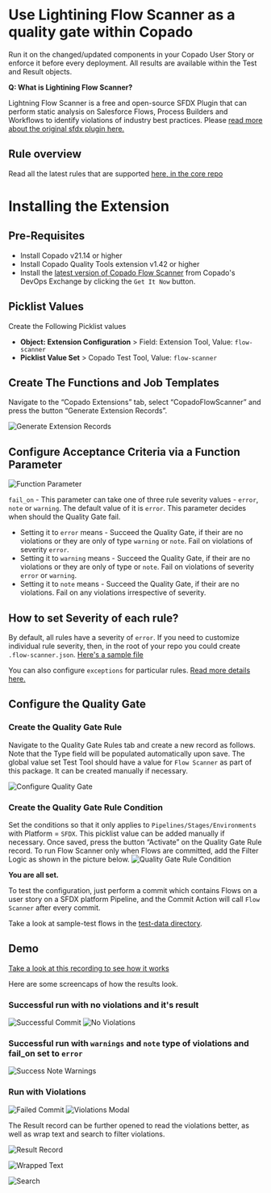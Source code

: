 # Use Lightining Flow Scanner as a quality gate within Copado
Run it on the changed/updated components in your Copado User Story or enforce it before every deployment. All results are available within the Test and Result objects.

**Q: What is Lightining Flow Scanner?**

Lightning Flow Scanner is a free and open-source SFDX Plugin that can perform static analysis on Salesforce Flows, Process Builders and Workflows to identify violations of industry best practices. Please [read more about the original sfdx plugin here.](https://github.com/Lightning-Flow-Scanner/lightning-flow-scanner-sfdx)

## Rule overview
Read all the latest rules that are supported [here, in the core repo](https://lightning-flow-scanner.github.io/lightning-flow-scanner-core/#default-rules)

# Installing the Extension

## Pre-Requisites
* Install Copado v21.14 or higher
* Install Copado Quality Tools extension v1.42 or higher
* Install the [latest version of Copado Flow Scanner](https://success.copado.com/s/listing-detail?recordId=a54P7000003G3gBIAS) from Copado's DevOps Exchange by clicking the `Get It Now` button.

## Picklist Values

Create the Following Picklist values
* **Object: Extension Configuration** > Field: Extension Tool, Value: `flow-scanner`
* **Picklist Value Set** > Copado Test Tool, Value: `flow-scanner`

## Create The Functions and Job Templates
Navigate to the “Copado Extensions” tab, select “CopadoFlowScanner” and press the button “Generate Extension Records”.

![Generate Extension Records](./assets/images/generate-extension-records.png)

## Configure Acceptance Criteria via a Function Parameter
 ![Function Parameter](./assets/images/function-parameter.png)

`fail_on` - This parameter can take one of three rule severity values - `error`, `note` or `warning`. The default value of it is `error`. This parameter decides when should the Quality Gate fail.

  - Setting it to `error` means - Succeed the Quality Gate, if their are no violations or they are only of type `warning` or `note`. Fail on violations of severity `error`.
  - Setting it to `warning` means - Succeed the Quality Gate, if their are no violations or they are only of type or `note`. Fail on violations of severity `error` or `warning`.
  - Setting it to `note` means - Succeed the Quality Gate, if their are no violations. Fail on any violations irrespective of severity.

## How to set Severity of each rule?

By default, all rules have a severity of `error`. If you need to customize individual rule severity, then, in the root of your repo you could create `.flow-scanner.json`. [Here's a sample file](./.flow-scanner.json)

You can also configure `exceptions` for particular rules. [Read more details here.](https://github.com/Lightning-Flow-Scanner/lightning-flow-scanner-sfdx?tab=readme-ov-file#configuration)

## Configure the Quality Gate

### Create the Quality Gate Rule
Navigate to the Quality Gate Rules tab and create a new record as follows. Note that the Type field will be populated automatically upon save. The global value set Test Tool should have a value for `Flow Scanner` as part of this package. It can be created manually if necessary.

![Configure Quality Gate](./assets/images/create-quality-gate-rule.png)

### Create the Quality Gate Rule Condition
Set the conditions so that it only applies to `Pipelines/Stages/Environments` with Platform = `SFDX`. This picklist value can be added manually if necessary.
Once saved, press the button “Activate” on the Quality Gate Rule record.
To run Flow Scanner only when Flows are committed, add the Filter Logic as shown in the picture below.
![Quality Gate Rule Condition](./assets/images/quality-gate-rule-condition.png)

**You are all set.**

To test the configuration, just perform a commit which contains Flows on a user story on a SFDX platform Pipeline, and the Commit Action will call `Flow Scanner` after every commit.

Take a look at sample-test flows in the [test-data directory](./test-data/flows/).

## Demo

[Take a look at this recording to see how it works](https://www.loom.com/share/d5fc87459e714e94b72abcd5511be5d8)

Here are some screencaps of how the results look.
### Successful run with no violations and it's result
![Successful Commit](./assets/images/successful-commit.png)
![No Violations](./assets/images/no-violations.png)

### Successful run with `warnings` and `note` type of violations and fail_on set to `error`
![Success Note Warnings](./assets/images/note-warning.png)

### Run with Violations
![Failed Commit](./assets/images/failed-commit.png)
![Violations Modal](./assets/images/violations-modal.png)

The Result record can be further opened to read the violations better, as well as wrap text and search to filter violations.

![Result Record](./assets/images/violations-result.png)

![Wrapped Text](./assets/images/violations-wrapped-text.png)

![Search](./assets/images/violations-search.png)

